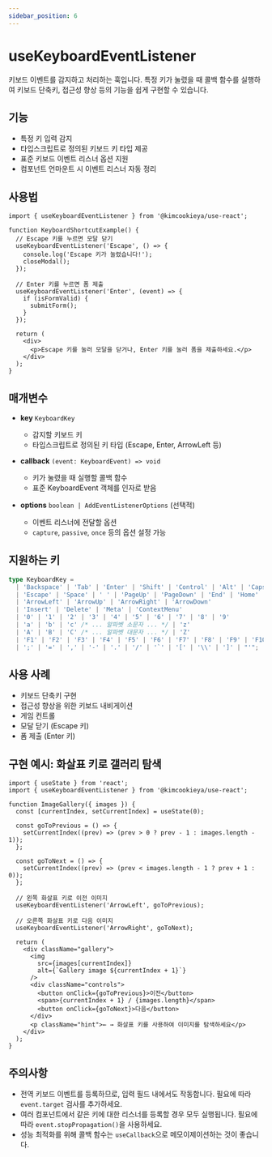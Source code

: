 ```yaml
---
sidebar_position: 6
---
```


# useKeyboardEventListener

키보드 이벤트를 감지하고 처리하는 훅입니다. 특정 키가 눌렸을 때 콜백 함수를 실행하여 키보드 단축키, 접근성 향상 등의 기능을 쉽게 구현할 수 있습니다.

## 기능

- 특정 키 입력 감지
- 타입스크립트로 정의된 키보드 키 타입 제공
- 표준 키보드 이벤트 리스너 옵션 지원
- 컴포넌트 언마운트 시 이벤트 리스너 자동 정리

## 사용법

```tsx
import { useKeyboardEventListener } from '@kimcookieya/use-react';

function KeyboardShortcutExample() {
  // Escape 키를 누르면 모달 닫기
  useKeyboardEventListener('Escape', () => {
    console.log('Escape 키가 눌렸습니다!');
    closeModal();
  });
  
  // Enter 키를 누르면 폼 제출
  useKeyboardEventListener('Enter', (event) => {
    if (isFormValid) {
      submitForm();
    }
  });
  
  return (
    <div>
      <p>Escape 키를 눌러 모달을 닫거나, Enter 키를 눌러 폼을 제출하세요.</p>
    </div>
  );
}
```

## 매개변수

- **key** `KeyboardKey`
  - 감지할 키보드 키
  - 타입스크립트로 정의된 키 타입 (Escape, Enter, ArrowLeft 등)
  
- **callback** `(event: KeyboardEvent) => void`
  - 키가 눌렸을 때 실행할 콜백 함수
  - 표준 KeyboardEvent 객체를 인자로 받음
  
- **options** `boolean | AddEventListenerOptions` (선택적)
  - 이벤트 리스너에 전달할 옵션
  - `capture`, `passive`, `once` 등의 옵션 설정 가능

## 지원하는 키

```typescript
type KeyboardKey =
  | 'Backspace' | 'Tab' | 'Enter' | 'Shift' | 'Control' | 'Alt' | 'CapsLock'
  | 'Escape' | 'Space' | ' ' | 'PageUp' | 'PageDown' | 'End' | 'Home'
  | 'ArrowLeft' | 'ArrowUp' | 'ArrowRight' | 'ArrowDown'
  | 'Insert' | 'Delete' | 'Meta' | 'ContextMenu'
  | '0' | '1' | '2' | '3' | '4' | '5' | '6' | '7' | '8' | '9'
  | 'a' | 'b' | 'c' /* ... 알파벳 소문자 ... */ | 'z'
  | 'A' | 'B' | 'C' /* ... 알파벳 대문자 ... */ | 'Z'
  | 'F1' | 'F2' | 'F3' | 'F4' | 'F5' | 'F6' | 'F7' | 'F8' | 'F9' | 'F10' | 'F11' | 'F12'
  | ';' | '=' | ',' | '-' | '.' | '/' | '`' | '[' | '\\' | ']' | "'";
```

## 사용 사례

- 키보드 단축키 구현
- 접근성 향상을 위한 키보드 내비게이션
- 게임 컨트롤
- 모달 닫기 (Escape 키)
- 폼 제출 (Enter 키)

## 구현 예시: 화살표 키로 갤러리 탐색

```tsx
import { useState } from 'react';
import { useKeyboardEventListener } from '@kimcookieya/use-react';

function ImageGallery({ images }) {
  const [currentIndex, setCurrentIndex] = useState(0);
  
  const goToPrevious = () => {
    setCurrentIndex((prev) => (prev > 0 ? prev - 1 : images.length - 1));
  };
  
  const goToNext = () => {
    setCurrentIndex((prev) => (prev < images.length - 1 ? prev + 1 : 0));
  };
  
  // 왼쪽 화살표 키로 이전 이미지
  useKeyboardEventListener('ArrowLeft', goToPrevious);
  
  // 오른쪽 화살표 키로 다음 이미지
  useKeyboardEventListener('ArrowRight', goToNext);
  
  return (
    <div className="gallery">
      <img 
        src={images[currentIndex]} 
        alt={`Gallery image ${currentIndex + 1}`} 
      />
      <div className="controls">
        <button onClick={goToPrevious}>이전</button>
        <span>{currentIndex + 1} / {images.length}</span>
        <button onClick={goToNext}>다음</button>
      </div>
      <p className="hint">← → 화살표 키를 사용하여 이미지를 탐색하세요</p>
    </div>
  );
}
```

## 주의사항

- 전역 키보드 이벤트를 등록하므로, 입력 필드 내에서도 작동합니다. 필요에 따라 `event.target` 검사를 추가하세요.
- 여러 컴포넌트에서 같은 키에 대한 리스너를 등록할 경우 모두 실행됩니다. 필요에 따라 `event.stopPropagation()`을 사용하세요.
- 성능 최적화를 위해 콜백 함수는 `useCallback`으로 메모이제이션하는 것이 좋습니다.

